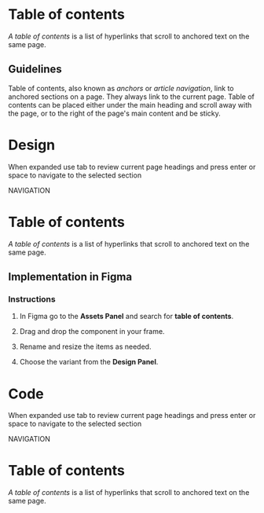 # Table of contents

_A table of contents_ is a list of hyperlinks that scroll to anchored text on the same page.

## Guidelines

Table of contents, also known as _anchors_ or _article navigation_, link to anchored sections on a page. They always link to the current page. Table of contents can be placed either under the main heading and scroll away with the page, or to the right of the page's main content and be sticky.



# Design

When expanded use tab to review current page headings and press enter or space to navigate to the selected section

NAVIGATION

# Table of contents

_A table of contents_ is a list of hyperlinks that scroll to anchored text on the same page.

## Implementation in Figma

### Instructions

1.  In Figma go to the **Assets Panel** and search for **table of contents**.
    
2.  Drag and drop the component in your frame.
    
3.  Rename and resize the items as needed.
    
4.  Choose the variant from the **Design Panel**.



# Code

When expanded use tab to review current page headings and press enter or space to navigate to the selected section

NAVIGATION

# Table of contents

_A table of contents_ is a list of hyperlinks that scroll to anchored text on the same page.